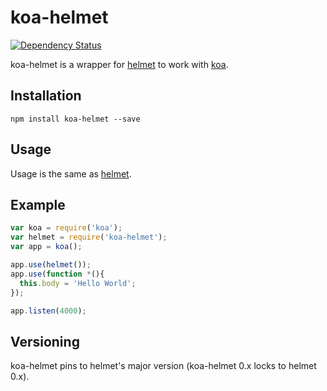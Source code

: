 koa-helmet
==========

[![Dependency Status](https://david-dm.org/venables/koa-helmet.png)](https://david-dm.org/venables/koa-helmet)

koa-helmet is a wrapper for [helmet](https://github.com/helmetjs/helmet) to work with [koa](https://github.com/koajs/koa).


Installation
------------

```
npm install koa-helmet --save
```

Usage
-----

Usage is the same as [helmet](https://github.com/helmetjs/helmet).


Example
-------

```js
var koa = require('koa');
var helmet = require('koa-helmet');
var app = koa();

app.use(helmet());
app.use(function *(){
  this.body = 'Hello World';
});

app.listen(4000);
```

Versioning
----------

koa-helmet pins to helmet's major version (koa-helmet 0.x locks to helmet 0.x).

